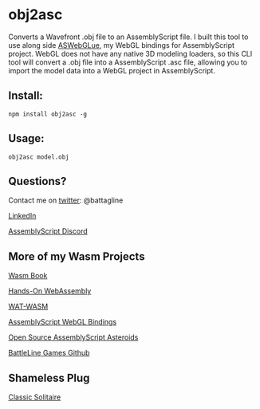 # obj2asc
 Converts a Wavefront .obj file to an AssemblyScript file.  I built this tool to use along side [ASWebGLue](https://github.com/battlelinegames/ASWebGLue), my WebGL bindings for AssemblyScript project.  WebGL does not have any native 3D modeling loaders, so this CLI tool will convert a .obj file into a AssemblyScript .asc file, allowing you to import the model data into a WebGL project in AssemblyScript.  

## Install:

`npm install obj2asc -g`

## Usage:

`obj2asc model.obj`


## Questions? 
 Contact me on [twitter](https://twitter.com/battagline): @battagline
 
 [LinkedIn](https://www.linkedin.com/in/battagline/)
 
 [AssemblyScript Discord](https://discord.gg/Kz752gWc)

## More of my Wasm Projects
[Wasm Book](https://wasmbook.com/wasm)

[Hands-On WebAssembly](https://www.amazon.com/Hands-Game-Development-WebAssembly-programming/dp/1838644652/ref=sr_1_6?hvadid=77996677225959&hvbmt=be&hvdev=c&hvqmt=e&keywords=webassembly&qid=1559495317&s=gateway&sr=8-6)

[WAT-WASM](https://github.com/battlelinegames/wat-wasm)

[AssemblyScript WebGL Bindings](https://github.com/battlelinegames/ASWebGLue)

[Open Source AssemblyScript Asteroids](https://github.com/battlelinegames/AssemblyScriptAsteroids)

[BattleLine Games Github](https://github.com/battlelinegames)

## Shameless Plug

[Classic Solitaire](https://classicsolitaire.com)

